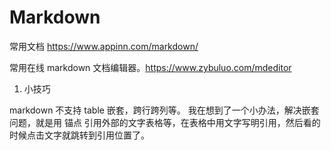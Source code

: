# Markdown
常用文档 https://www.appinn.com/markdown/

常用在线 markdown 文档编辑器。https://www.zybuluo.com/mdeditor

1. 小技巧

markdown 不支持 table 嵌套，跨行跨列等。
我在想到了一个小办法，解决嵌套问题，就是用 锚点 引用外部的文字表格等，在表格中用文字写明引用，然后看的时候点击文字就跳转到引用位置了。